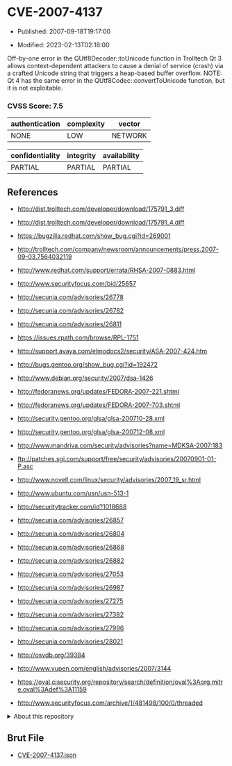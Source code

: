 # CVE-2007-4137

- Published: 2007-09-18T19:17:00

- Modified: 2023-02-13T02:18:00

Off-by-one error in the QUtf8Decoder::toUnicode function in Trolltech Qt 3 allows context-dependent attackers to cause a denial of service (crash) via a crafted Unicode string that triggers a heap-based buffer overflow. NOTE: Qt 4 has the same error in the QUtf8Codec::convertToUnicode function, but it is not exploitable.

### CVSS Score: **7.5**

| authentication | complexity | vector |
| --- | --- | --- |
| NONE | LOW | NETWORK |

| confidentiality | integrity | availability |
| --- | --- | --- |
| PARTIAL | PARTIAL | PARTIAL |

## References

* http://dist.trolltech.com/developer/download/175791_3.diff

* http://dist.trolltech.com/developer/download/175791_4.diff

* https://bugzilla.redhat.com/show_bug.cgi?id=269001

* http://trolltech.com/company/newsroom/announcements/press.2007-09-03.7564032119

* http://www.redhat.com/support/errata/RHSA-2007-0883.html

* http://www.securityfocus.com/bid/25657

* http://secunia.com/advisories/26778

* http://secunia.com/advisories/26782

* http://secunia.com/advisories/26811

* https://issues.rpath.com/browse/RPL-1751

* http://support.avaya.com/elmodocs2/security/ASA-2007-424.htm

* http://bugs.gentoo.org/show_bug.cgi?id=192472

* http://www.debian.org/security/2007/dsa-1426

* http://fedoranews.org/updates/FEDORA-2007-221.shtml

* http://fedoranews.org/updates/FEDORA-2007-703.shtml

* http://security.gentoo.org/glsa/glsa-200710-28.xml

* http://security.gentoo.org/glsa/glsa-200712-08.xml

* http://www.mandriva.com/security/advisories?name=MDKSA-2007:183

* ftp://patches.sgi.com/support/free/security/advisories/20070901-01-P.asc

* http://www.novell.com/linux/security/advisories/2007_19_sr.html

* http://www.ubuntu.com/usn/usn-513-1

* http://securitytracker.com/id?1018688

* http://secunia.com/advisories/26857

* http://secunia.com/advisories/26804

* http://secunia.com/advisories/26868

* http://secunia.com/advisories/26882

* http://secunia.com/advisories/27053

* http://secunia.com/advisories/26987

* http://secunia.com/advisories/27275

* http://secunia.com/advisories/27382

* http://secunia.com/advisories/27996

* http://secunia.com/advisories/28021

* http://osvdb.org/39384

* http://www.vupen.com/english/advisories/2007/3144

* https://oval.cisecurity.org/repository/search/definition/oval%3Aorg.mitre.oval%3Adef%3A11159

* http://www.securityfocus.com/archive/1/481498/100/0/threaded

<details>
<summary>About this repository</summary> 

  This repository is part of the project [Live Hack CVE](https://github.com/Live-Hack-CVE). Main website can be found [www.live-hack.org](https://www.live-hack.org) 
  
  Made by [Sn0wAlice](https://github.com/Sn0wAlice) for the people that care about security and need to have a feed of the latest CVEs. Hope you enjoy it, don't forget to star the repo and follow me on [Twitter](https://twitter.com/Sn0wAlice) and [Github](https://github.com/Sn0wAlice). And that is my [personnal website](https://www.alice-snow.me/)

  - [Home Page](https://github.com/Live-Hack-CVE)
  - [Framework](https://github.com/Live-Hack-CVE/cve-framework)
  - [CVE database](https://github.com/Live-Hack-CVE/full_database)
  - [Changelog](https://github.com/Live-Hack-CVE/Changelog)
</details>

## Brut File

* [CVE-2007-4137.json](https://raw.githubusercontent.com/Live-Hack-CVE/full_database/main/cves/2007/CVE-2007-4137.json)

